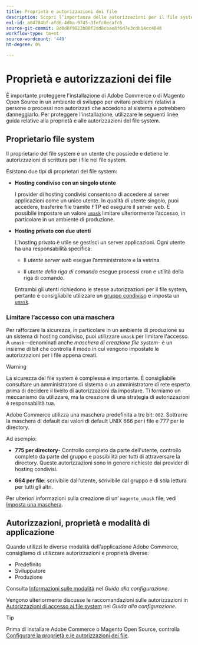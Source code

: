 ```yaml
---
title: Proprietà e autorizzazioni dei file
description: Scopri l’importanza delle autorizzazioni per il file system quando utilizzi le installazioni locali di Adobe Commerce.
exl-id: a84784bf-afd6-4dba-9745-3fefc0ecafcb
source-git-commit: 8d0d8f9822b88f2dd8cbae8f6d7e3cdb14cc4848
workflow-type: tm+mt
source-wordcount: '449'
ht-degree: 0%

---
```


# Proprietà e autorizzazioni dei file

È importante proteggere l&#39;installazione di Adobe Commerce o di Magento Open Source in un ambiente di sviluppo per evitare problemi relativi a persone o processi non autorizzati che accedono al sistema e potrebbero danneggiarlo. Per proteggere l&#39;installazione, utilizzare le seguenti linee guida relative alla proprietà e alle autorizzazioni del file system.

## Proprietario file system

Il proprietario del file system è un utente che possiede e detiene le autorizzazioni di scrittura per i file nel file system.

Esistono due tipi di proprietari del file system:

- **Hosting condiviso con un singolo utente**

  I provider di hosting condivisi consentono di accedere al server applicazioni come un unico utente. In qualità di utente singolo, puoi accedere, trasferire file tramite FTP ed eseguire il server web. È possibile impostare un valore [`umask`](#restrict-access-with-a-umask) limitare ulteriormente l’accesso, in particolare in un ambiente di produzione.

- **Hosting privato con due utenti**

  L&#39;hosting privato è utile se gestisci un server applicazioni. Ogni utente ha una responsabilità specifica:

   - Il _utente server web_ esegue l’amministratore e la vetrina.

   - Il _utente della riga di comando_ esegue processi cron e utilità della riga di comando.

  Entrambi gli utenti richiedono le stesse autorizzazioni per il file system, pertanto è consigliabile utilizzare un [gruppo condiviso](configure-permissions.md#set-ownership-and-permissions-for-two-users) e imposta un [`umask`](#restrict-access-with-a-umask).

### Limitare l’accesso con una maschera

Per rafforzare la sicurezza, in particolare in un ambiente di produzione su un sistema di hosting condiviso, puoi utilizzare `umask` per limitare l&#39;accesso. A `umask`—denominati anche _maschera di creazione file system_- è un insieme di bit che controlla il modo in cui vengono impostate le autorizzazioni per i file appena creati.

>[!WARNING]
>
>La sicurezza del file system è complessa e importante. È consigliabile consultare un amministratore di sistema o un amministratore di rete esperto prima di decidere il livello di autorizzazioni da impostare. Ti forniamo un meccanismo da utilizzare, ma la creazione di una strategia di autorizzazioni è responsabilità tua.

Adobe Commerce utilizza una maschera predefinita a tre bit: `002`. Sottrarre la maschera di default dai valori di default UNIX 666 per i file e 777 per le directory.

Ad esempio:

- **775 per directory**- Controllo completo da parte dell&#39;utente, controllo completo da parte del gruppo e possibilità per tutti di attraversare la directory. Queste autorizzazioni sono in genere richieste dai provider di hosting condivisi.

- **664 per file**: scrivibile dall&#39;utente, scrivibile dal gruppo e di sola lettura per tutti gli altri.

Per ulteriori informazioni sulla creazione di un’ `magento_umask` file, vedi [Imposta una maschera](../../next-steps/set-umask.md).

## Autorizzazioni, proprietà e modalità di applicazione

Quando utilizzi le diverse modalità dell’applicazione Adobe Commerce, consigliamo di utilizzare autorizzazioni e proprietà diverse:

- Predefinito
- Sviluppatore
- Produzione

Consulta [Informazioni sulle modalità](../../../configuration/bootstrap/application-modes.md) nel _Guida alla configurazione_.

Vengono ulteriormente discusse le raccomandazioni sulle autorizzazioni in [Autorizzazioni di accesso ai file system](../../../configuration/deployment/file-system-permissions.md) nel _Guida alla configurazione_.

>[!TIP]
>
>Prima di installare Adobe Commerce o Magento Open Source, controlla [Configurare la proprietà e le autorizzazioni dei file](configure-permissions.md).
